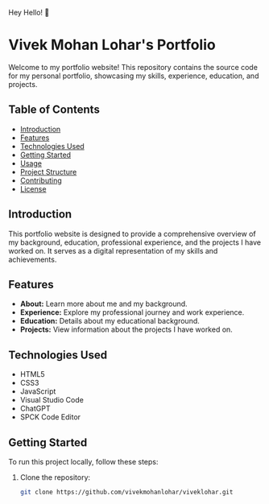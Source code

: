 Hey Hello! 👋 

# Vivek Mohan Lohar's Portfolio

Welcome to my portfolio website! This repository contains the source code for my personal portfolio, showcasing my skills, experience, education, and projects.

## Table of Contents

- [Introduction](#introduction)
- [Features](#features)
- [Technologies Used](#technologies-used)
- [Getting Started](#getting-started)
- [Usage](#usage)
- [Project Structure](#project-structure)
- [Contributing](#contributing)
- [License](#license)

## Introduction

This portfolio website is designed to provide a comprehensive overview of my background, education, professional experience, and the projects I have worked on. It serves as a digital representation of my skills and achievements.

## Features

- **About:** Learn more about me and my background.
- **Experience:** Explore my professional journey and work experience.
- **Education:** Details about my educational background.
- **Projects:** View information about the projects I have worked on.

## Technologies Used

- HTML5
- CSS3
- JavaScript
- Visual Studio Code
- ChatGPT
- SPCK Code Editor

## Getting Started

To run this project locally, follow these steps:

1. Clone the repository:

   ```bash
   git clone https://github.com/vivekmohanlohar/viveklohar.git
